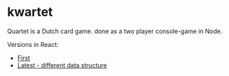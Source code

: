 # kwartet
Quartet is a Dutch card game. done as a two player console-game in Node.

Versions in React: 
* [First](https://github.com/smilingkite/kwartet-react/)
* [Latest - different data structure](https://github.com/smilingkite/kwartet-react-functional/)
